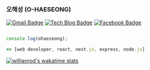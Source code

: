 


### 오해성 (O-HAESEONG)

[![Gmail Badge](https://img.shields.io/badge/Gmail-d14836?style=flat-square&logo=Gmail&logoColor=white&link=mailto:gotjd2720@gmail.com)](mailto:gotjd2720@gmail.com)
[![Tech Blog Badge](http://img.shields.io/badge/-Tech%20blog-black?style=flat-square&logo=github&link=https://velog.io/@alskt0419/)](https://velog.io/@alskt0419/)
[![Facebook Badge](https://img.shields.io/badge/facebook-1877f2?style=flat-square&logo=facebook&logoColor=white&link=https://www.facebook.com/profile.php?id=100009118698253&ref=bookmarks)](https://www.facebook.com/profile.php?id=100009118698253&ref=bookmarks)


```javascript

console.log(ohaeseong);

=> [web developer, react, next.js, express, node.js]
```

[![willianrod's wakatime stats](https://github-readme-stats.vercel.app/api/wakatime?username=ohaeseong&layout=compact)](https://github.com/ohaeseong)

